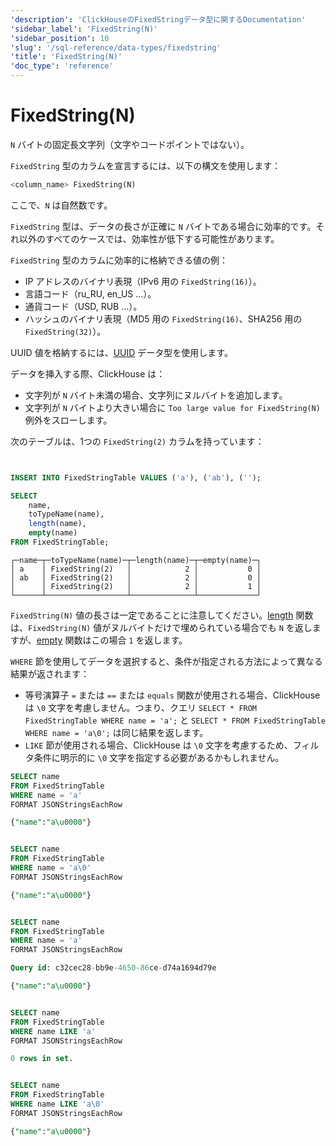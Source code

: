 ```yaml
---
'description': 'ClickHouseのFixedStringデータ型に関するDocumentation'
'sidebar_label': 'FixedString(N)'
'sidebar_position': 10
'slug': '/sql-reference/data-types/fixedstring'
'title': 'FixedString(N)'
'doc_type': 'reference'
---
```



# FixedString(N)

`N` バイトの固定長文字列（文字やコードポイントではない）。

`FixedString` 型のカラムを宣言するには、以下の構文を使用します：

```sql
<column_name> FixedString(N)
```

ここで、`N` は自然数です。

`FixedString` 型は、データの長さが正確に `N` バイトである場合に効率的です。それ以外のすべてのケースでは、効率性が低下する可能性があります。

`FixedString` 型のカラムに効率的に格納できる値の例：

- IP アドレスのバイナリ表現（IPv6 用の `FixedString(16)`）。
- 言語コード（ru_RU, en_US ...）。
- 通貨コード（USD, RUB ...）。
- ハッシュのバイナリ表現（MD5 用の `FixedString(16)`、SHA256 用の `FixedString(32)`）。

UUID 値を格納するには、[UUID](../../sql-reference/data-types/uuid.md) データ型を使用します。

データを挿入する際、ClickHouse は：

- 文字列が `N` バイト未満の場合、文字列にヌルバイトを追加します。
- 文字列が `N` バイトより大きい場合に `Too large value for FixedString(N)` 例外をスローします。

次のテーブルは、1つの `FixedString(2)` カラムを持っています：

```sql


INSERT INTO FixedStringTable VALUES ('a'), ('ab'), ('');
```

```sql
SELECT
    name,
    toTypeName(name),
    length(name),
    empty(name)
FROM FixedStringTable;
```

```text
┌─name─┬─toTypeName(name)─┬─length(name)─┬─empty(name)─┐
│ a    │ FixedString(2)   │            2 │           0 │
│ ab   │ FixedString(2)   │            2 │           0 │
│      │ FixedString(2)   │            2 │           1 │
└──────┴──────────────────┴──────────────┴─────────────┘
```

`FixedString(N)` 値の長さは一定であることに注意してください。[length](/sql-reference/functions/array-functions#length) 関数は、`FixedString(N)` 値がヌルバイトだけで埋められている場合でも `N` を返しますが、[empty](../../sql-reference/functions/string-functions.md#empty) 関数はこの場合 `1` を返します。

`WHERE` 節を使用してデータを選択すると、条件が指定される方法によって異なる結果が返されます：

- 等号演算子 `=` または `==` または `equals` 関数が使用される場合、ClickHouse は `\0` 文字を考慮しません。つまり、クエリ `SELECT * FROM FixedStringTable WHERE name = 'a';` と `SELECT * FROM FixedStringTable WHERE name = 'a\0';` は同じ結果を返します。
- `LIKE` 節が使用される場合、ClickHouse は `\0` 文字を考慮するため、フィルタ条件に明示的に `\0` 文字を指定する必要があるかもしれません。

```sql
SELECT name
FROM FixedStringTable
WHERE name = 'a'
FORMAT JSONStringsEachRow

{"name":"a\u0000"}


SELECT name
FROM FixedStringTable
WHERE name = 'a\0'
FORMAT JSONStringsEachRow

{"name":"a\u0000"}


SELECT name
FROM FixedStringTable
WHERE name = 'a'
FORMAT JSONStringsEachRow

Query id: c32cec28-bb9e-4650-86ce-d74a1694d79e

{"name":"a\u0000"}


SELECT name
FROM FixedStringTable
WHERE name LIKE 'a'
FORMAT JSONStringsEachRow

0 rows in set.


SELECT name
FROM FixedStringTable
WHERE name LIKE 'a\0'
FORMAT JSONStringsEachRow

{"name":"a\u0000"}
```
